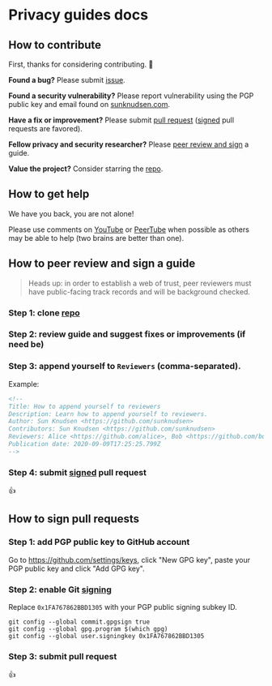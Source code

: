 <!--
Title: Privacy guides docs
Description: Learn how to contribute, get help, peer review and sign the reference material.
Author: Sun Knudsen <https://github.com/sunknudsen>
Publication date: 1970-01-01T00:00:00.000Z
-->

# Privacy guides docs

## How to contribute

First, thanks for considering contributing. 🙌

**Found a bug?** Please submit [issue](https://github.com/sunknudsen/privacy-guides/issues).

**Found a security vulnerability?** Please report vulnerability using the PGP public key and email found on [sunknudsen.com](https://sunknudsen.com/).

**Have a fix or improvement?** Please submit [pull request](https://github.com/sunknudsen/privacy-guides/pulls) ([signed](#how-to-sign-pull-requests) pull requests are favored).

**Fellow privacy and security researcher?** Please [peer review and sign](#how-to-peer-review-and-sign-a-guide) a guide.

**Value the project?** Consider starring the [repo](https://github.com/sunknudsen/privacy-guides).

## How to get help

We have you back, you are not alone!

Please use comments on [YouTube](https://www.youtube.com/sunknudsen) or [PeerTube](https://peertube.sunknudsen.com/accounts/sunknudsen/video-channels) when possible as others may be able to help (two brains are better than one).

## How to peer review and sign a guide

> Heads up: in order to establish a web of trust, peer reviewers must have public-facing track records and will be background checked.

### Step 1: clone [repo](https://github.com/sunknudsen/privacy-guides)

### Step 2: review guide and suggest fixes or improvements (if need be)

### Step 3: append yourself to `Reviewers` (comma-separated).

Example:

```markdown
<!--
Title: How to append yourself to reviewers
Description: Learn how to append yourself to reviewers.
Author: Sun Knudsen <https://github.com/sunknudsen>
Contributors: Sun Knudsen <https://github.com/sunknudsen>
Reviewers: Alice <https://github.com/alice>, Bob <https://github.com/bob>
Publication date: 2020-09-09T17:25:25.799Z
-->
```

### Step 4: submit [signed](#how-to-sign-pull-requests) pull request

👍

## How to sign pull requests

### Step 1: add PGP public key to GitHub account

Go to https://github.com/settings/keys, click "New GPG key", paste your PGP public key and click "Add GPG key".

### Step 2: enable Git [signing](https://git-scm.com/book/en/v2/Git-Tools-Signing-Your-Work)

Replace `0x1FA767862BBD1305` with your PGP public signing subkey ID.

```shell
git config --global commit.gpgsign true
git config --global gpg.program $(which gpg)
git config --global user.signingkey 0x1FA767862BBD1305
```

### Step 3: submit pull request

👍
